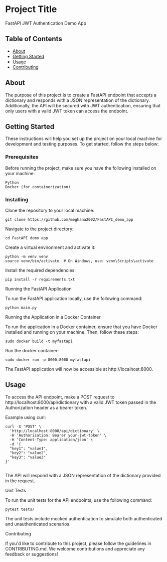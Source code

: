 # Project Title
 FastAPI JWT Authentication Demo App

## Table of Contents

- [About](#about)
- [Getting Started](#getting_started)
- [Usage](#usage)
- [Contributing](../CONTRIBUTING.md)

## About <a name = "about"></a>

The purpose of this project is to create a FastAPI endpoint that accepts a dictionary and responds with a JSON representation of the dictionary. Additionally, the API will be secured with JWT authentication, ensuring that only users with a valid JWT token can access the endpoint.

## Getting Started <a name = "getting_started"></a>

These instructions will help you set up the project on your local machine for development and testing purposes. To get started, follow the steps below:

### Prerequisites

Before running the project, make sure you have the following installed on your machine:

    Python 
    Docker (for containerization)

### Installing

Clone the repository to your local machine:

```
git clone https://github.com/meghana2002/FastAPI_demo_app

```

Navigate to the project directory:

```
cd FastAPI demo app

```
Create a virtual environment and activate it:

```
python -m venv venv
source venv/bin/activate  # On Windows, use: venv\Scripts\activate

```

Install the required dependencies:

```
pip install -r requirements.txt

```

Running the FastAPI Application

To run the FastAPI application locally, use the following command:

```
python main.py

```
Running the Application in a Docker Container

To run the application in a Docker container, ensure that you have Docker installed and running on your machine. Then, follow these steps:

```
sudo docker build -t myfastapi

```

Run the docker container:
```
sudo docker run -p 8000:8000 myfastapi

```
The FastAPI application will now be accessible at http://localhost:8000.


## Usage <a name = "usage"></a>

To access the API endpoint, make a POST request to http://localhost:8000/api/dictionary with a valid JWT token passed in the Authorization header as a bearer token.

Example using curl:

```
curl -X 'POST' \
  'http://localhost:8000/api/dictionary' \
  -H 'Authorization: Bearer your-jwt-token' \
  -H 'Content-Type: application/json' \
  -d '{
  "key1": "value1",
  "key2": "value2",
  "key3": "value3"
}'


```
The API will respond with a JSON representation of the dictionary provided in the request.

Unit Tests

To run the unit tests for the API endpoints, use the following command:

```
pytest tests/

```
The unit tests include mocked authentication to simulate both authenticated and unauthenticated scenarios.

Contributing

If you'd like to contribute to this project, please follow the guidelines in CONTRIBUTING.md. We welcome contributions and appreciate any feedback or suggestions!
